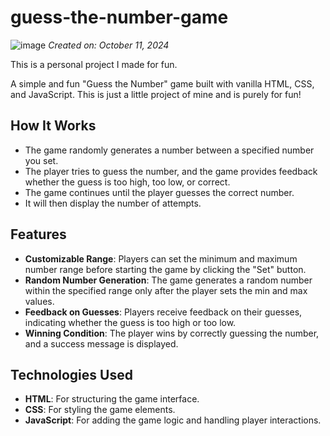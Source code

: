 # guess-the-number-game
![image](https://github.com/user-attachments/assets/86eff8f2-d5f7-4bf1-9684-c7aea462a385)
*Created on: October 11, 2024*

This is a personal project I made for fun.

A simple and fun "Guess the Number" game built with vanilla HTML, CSS, and JavaScript. This is just a little project of mine and is purely for fun!

## How It Works

- The game randomly generates a number between a specified number you set.
- The player tries to guess the number, and the game provides feedback whether the guess is too high, too low, or correct.
- The game continues until the player guesses the correct number.
- It will then display the number of attempts.


## Features

- **Customizable Range**: Players can set the minimum and maximum number range before starting the game by clicking the "Set" button.
- **Random Number Generation**: The game generates a random number within the specified range only after the player sets the min and max values.
- **Feedback on Guesses**: Players receive feedback on their guesses, indicating whether the guess is too high or too low.
- **Winning Condition**: The player wins by correctly guessing the number, and a success message is displayed.


## Technologies Used

- **HTML**: For structuring the game interface.
- **CSS**: For styling the game elements.
- **JavaScript**: For adding the game logic and handling player interactions.

